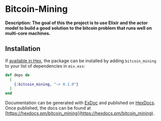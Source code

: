 # Bitcoin-Mining

**Description: The goal of this the project is to use Elixir and the actor model to build a good solution to the bitcoin problem that runs well on multi-core machines.**

## Installation

If [available in Hex](https://hex.pm/docs/publish), the package can be installed
by adding `bitcoin_mining` to your list of dependencies in `mix.exs`:

```elixir
def deps do
  [
    {:bitcoin_mining, "~> 0.1.0"}
  ]
end
```

Documentation can be generated with [ExDoc](https://github.com/elixir-lang/ex_doc)
and published on [HexDocs](https://hexdocs.pm). Once published, the docs can
be found at [https://hexdocs.pm/bitcoin_mining](https://hexdocs.pm/bitcoin_mining).

